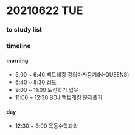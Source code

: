 # 20210622 TUE
### to study list

### timeline
#### morning
- 5:00 ~ 6:40 백트래킹 강의마저듣기(N-QUEENS)
- 6:40 ~ 8:30 검도
- 9:00 ~ 11:00 도전학기 업무
- 11:00 ~ 12:30 BOJ 백트래킹 문제풀기
#### day
- 12:30 ~ 3:00 목동수학과외
